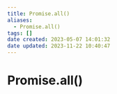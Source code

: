 ```yaml
---
title: Promise.all()
aliases:
  - Promise.all()
tags: []
date created: 2023-05-07 14:01:32
date updated: 2023-11-22 10:40:47
---
```


# Promise.all()
